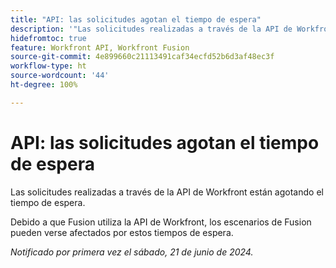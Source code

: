 ```yaml
---
title: "API: las solicitudes agotan el tiempo de espera"
description: '"Las solicitudes realizadas a través de la API de Workfront están agotando el tiempo de espera".'
hidefromtoc: true
feature: Workfront API, Workfront Fusion
source-git-commit: 4e899660c21113491caf34ecfd52b6d3af48ec3f
workflow-type: ht
source-wordcount: '44'
ht-degree: 100%

---
```



# API: las solicitudes agotan el tiempo de espera

Las solicitudes realizadas a través de la API de Workfront están agotando el tiempo de espera.

Debido a que Fusion utiliza la API de Workfront, los escenarios de Fusion pueden verse afectados por estos tiempos de espera.

_Notificado por primera vez el sábado, 21 de junio de 2024._
